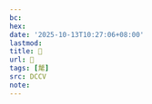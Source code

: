```yaml
---
bc:
hex:
date: '2025-10-13T10:27:06+08:00'
lastmod:
title: 􂺐
url: 􂺐
tags: [氂]
src: DCCV
note:
---
```

